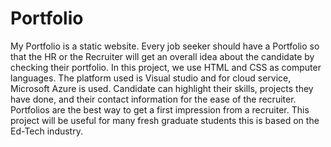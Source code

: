 # Portfolio
My Portfolio is a static website. Every job seeker should have a Portfolio so that the HR or the Recruiter will get an overall idea about the candidate by checking their portfolio. In this project, we use HTML and CSS as computer languages. The platform used is Visual studio and for cloud service, Microsoft Azure is used. Candidate can highlight their skills, projects they have done, and their contact information for the ease of the recruiter. Portfolios are the best way to get a first impression from a recruiter. This project will be useful for many fresh graduate students this is based on the Ed-Tech industry.
